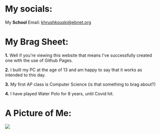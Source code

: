 # My socials: 

My **School** Email: khrushkouski@ebnet.org


# My Brag Sheet:

**1.** Well if you're viewing this website that means I've successfully created one with the use of Github Pages.

**2.** I built my PC at the age of 13 and am happy to say that it works as intended to this day.

**3.** My first AP class is Computer Science (is that something to brag about?)

**4.** I have played Water Polo for 8 years, until Covid hit.


# A Picture of Me:

![](https://i.imgur.com/TtfOKr2.jpg?2)
